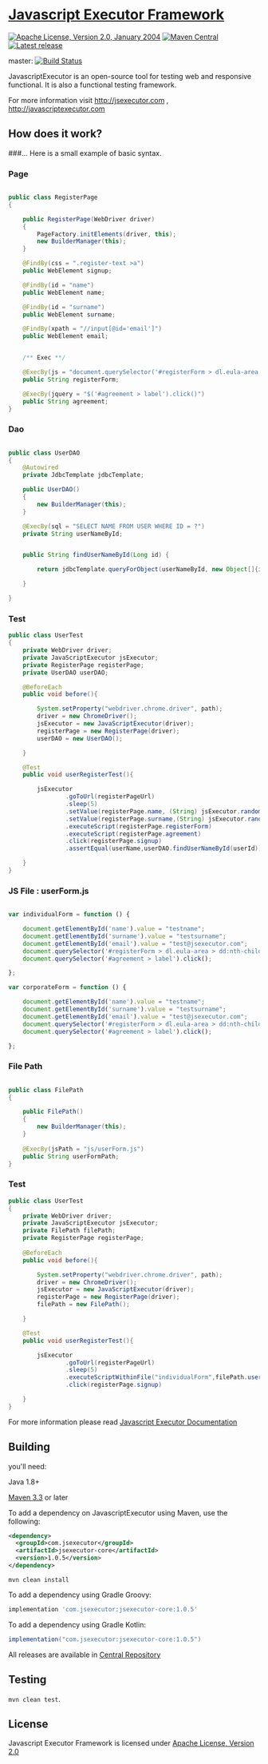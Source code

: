 [Javascript Executor Framework](http://jsexecutor.com)
==============
[![Apache License, Version 2.0, January 2004](https://img.shields.io/badge/License-Apache%202.0-blue.svg)](https://opensource.org/licenses/Apache-2.0)
[![Maven Central](https://img.shields.io/maven-central/v/com.jsexecutor/jsexecutor-core.svg?label=Maven%20Central)](https://search.maven.org/artifact/com.jsexecutor/jsexecutor-core/1.0.5/jar)
[![Latest release](https://img.shields.io/github/release/szcn/jsexecutor.svg)](https://github.com/szcn/jsexecutor/releases/latest)

master: [![Build Status](https://travis-ci.com/szcn/jsexecutor.svg?branch=master)](https://travis-ci.com/szcn/jsexecutor)

JavascriptExecutor is an open-source tool for testing web and responsive functional. It is also a functional testing framework.

For more information visit http://jsexecutor.com , http://javascriptexecutor.com



How does it work?
------------
###...
Here is a small example of basic syntax.

### Page
```java

public class RegisterPage
{

    public RegisterPage(WebDriver driver)
    {
        PageFactory.initElements(driver, this);
        new BuilderManager(this);
    }

    @FindBy(css = ".register-text >a")
    public WebElement signup;

    @FindBy(id = "name")
    public WebElement name;

    @FindBy(id = "surname")
    public WebElement surname;

    @FindBy(xpath = "//input[@id='email']")
    public WebElement email;


    /** Exec **/

    @ExecBy(js = "document.querySelector('#registerForm > dl.eula-area > dd:nth-child(1) > label').click();")
    public String registerForm;

    @ExecBy(jquery = "$('#agreement > label').click()")
    public String agreement;
}
```
    
### Dao

```java

public class UserDAO
{
    @Autowired
    private JdbcTemplate jdbcTemplate;

    public UserDAO()
    {
        new BuilderManager(this);
    }

    @ExecBy(sql = "SELECT NAME FROM USER WHERE ID = ?")
    private String userNameById;


    public String findUserNameById(Long id) {

        return jdbcTemplate.queryForObject(userNameById, new Object[]{id}, String.class);

    }

}
```

### Test

```java
public class UserTest
{
    private WebDriver driver;
    private JavaScriptExecutor jsExecutor;
    private RegisterPage registerPage;
    private UserDAO userDAO;

    @BeforeEach
    public void before(){

        System.setProperty("webdriver.chrome.driver", path);
        driver = new ChromeDriver();
        jsExecutor = new JavaScriptExecutor(driver);
        registerPage = new RegisterPage(driver);
        userDAO = new UserDAO();

    }

    @Test
    public void userRegisterTest(){

        jsExecutor
                .goToUrl(registerPageUrl)
                .sleep(5)
                .setValue(registerPage.name, (String) jsExecutor.randomGenerate(DataType.STRING,5))
                .setValue(registerPage.surname,(String) jsExecutor.randomGenerate(DataType.STRING,5))
                .executeScript(registerPage.registerForm)
                .executeScript(registerPage.agreement)
                .click(registerPage.signup)
                .assertEqual(userName,userDAO.findUserNameById(userId));

    }
}
```

### JS File : userForm.js

```javascript

var individualForm = function () {

    document.getElementById('name').value = "testname";
    document.getElementById('surname').value = "testsurname";
    document.getElementById('email').value = "test@jsexecutor.com";
    document.querySelector('#registerForm > dl.eula-area > dd:nth-child(1) > label').click();
    document.querySelector('#agreement > label').click();

};

var corporateForm = function () {

    document.getElementById('name').value = "testname";
    document.getElementById('surname').value = "testsurname";
    document.getElementById('email').value = "test@jsexecutor.com";
    document.querySelector('#registerForm > dl.eula-area > dd:nth-child(1) > label').click();
    document.querySelector('#agreement > label').click();

};

```
### File Path

```java

public class FilePath
{

    public FilePath()
    {
        new BuilderManager(this);
    }
    
    @ExecBy(jsPath = "js/userForm.js")
    public String userFormPath;
}
```

### Test

```java
public class UserTest
{
    private WebDriver driver;
    private JavaScriptExecutor jsExecutor;
    private FilePath filePath;
    private RegisterPage registerPage;
    
    @BeforeEach
    public void before(){

        System.setProperty("webdriver.chrome.driver", path);
        driver = new ChromeDriver();
        jsExecutor = new JavaScriptExecutor(driver);
        registerPage = new RegisterPage(driver);
        filePath = new FilePath();

    }

    @Test
    public void userRegisterTest(){

        jsExecutor
                .goToUrl(registerPageUrl)
                .sleep(5)
                .executeScriptWithinFile("individualForm",filePath.userFormPath);
                .click(registerPage.signup)

    }
}

```

For more information please read [Javascript Executor Documentation](http://jsexecutor.com)

Building 
-----------

you'll need:

Java 1.8+

[Maven 3.3](http://maven.apache.org/download.cgi) or later

To add a dependency on JavascriptExecutor using Maven, use the following:

```xml
<dependency>
  <groupId>com.jsexecutor</groupId>
  <artifactId>jsexecutor-core</artifactId>
  <version>1.0.5</version>
</dependency>
```

```
mvn clean install
```

To add a dependency using Gradle Groovy:

```gradle
implementation 'com.jsexecutor:jsexecutor-core:1.0.5'
```

To add a dependency using Gradle Kotlin:

```gradle
implementation("com.jsexecutor:jsexecutor-core:1.0.5")
```

All releases are available in
[Central Repository](https://search.maven.org/artifact/com.jsexecutor/jsexecutor-core/1.0.5/jar)



Testing
-----------
```mvn clean test```.


License
------------

Javascript Executor Framework is licensed under [Apache License, Version 2.0](http://www.apache.org/licenses/LICENSE-2.0)
